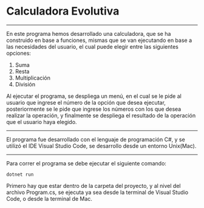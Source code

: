 # Calculadora Evolutiva

---

En este programa hemos desarrollado una calculadora, que se ha construido en base a funciones,
mismas que se van ejecutando en base a las necesidades del usuario, el cual puede elegir entre
las siguientes opciones:

1. Suma
2. Resta
3. Multiplicación
4. División

Al ejecutar el programa, se despliega un menú, en el cual se le pide al usuario que ingrese
el número de la opción que desea ejecutar, posteriormente se le pide que ingrese los números
con los que desea realizar la operación, y finalmente se despliega el resultado de la operación
que el usuario haya elegido.

---

El programa fue desarrollado con el lenguaje de programación C#, y se utilizó el IDE Visual Studio Code,
se desarrollo desde un entorno Unix(Mac).

---

Para correr el programa se debe ejecutar el siguiente comando:

```dotnet run```

Primero hay que estar dentro de la carpeta del proyecto, y al nivel del archivo Program.cs,
se ejecuta ya sea desde la terminal de Visual Studio Code, o desde la terminal de Mac.